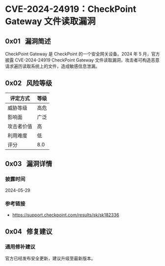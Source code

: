 # CVE-2024-24919：CheckPoint Gateway 文件读取漏洞

## 0x01   漏洞简述

CheckPoint Gateway 是 CheckPoint 的一个安全网关设备。2024 年 5 月，官方披露 CVE-2024-24919 CheckPoint Gateway 文件读取漏洞，攻击者可构造恶意请求遍历读取系统上的文件，造成敏感信息泄漏。

## 0x02   风险等级

| 评定方式  | 等级  |
| ----- | --- |
| 威胁等级  | 高危  |
| 影响面   | 广泛  |
| 攻击者价值 | 高   |
| 利用难度  | 低   |
| 评分    | 8.0 |

## 0x03   漏洞详情

### 披露时间

2024-05-29

### 参考链接

- https://support.checkpoint.com/results/sk/sk182336

## 0x04   修复建议

### 通用修补建议

官方已经发布安全更新，建议升级至最新版本。
